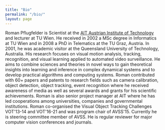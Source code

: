 ```yaml
---
title: "Bio"
permalink: "/bio/"
layout: page
---
```


Roman Pflugfelder is Scientist at the [AIT Austrian Institute of Technology](https://www.ait.ac.at) and lecturer at TU Wien. He received in 2002 a MSc degree in Informatics at TU Wien and in 2008 a PhD in Telematics at the TU Graz, Austria. In 2001, he was academic visitor at the Queensland University of Technology, Australia. His research focuses on visual motion analysis, tracking, recognition, and visual learning applied to automated video surveillance. He aims to combine sciences and theories in novel ways to gain theoretical insights into learning and inference in complex dynamical systems and to develop practical algorithms and computing systems. Roman contributed with 60+ papers and patents to research fields such as camera calibration, object detection, object tracking, event recognition where he received awareness of media as well as several awards and grants for his scientific achievements. Roman is also senior project manager at AIT where he has led cooperations among universities, companies and governmental institutions. Roman co-organised the Visual Object Tracking Challenges VOT'13-14 and VOT'16-21 and was program chair of AVSS'15. Currently he is steering committee member of AVSS. He is regular reviewer for major computer vision conferences and journals.
